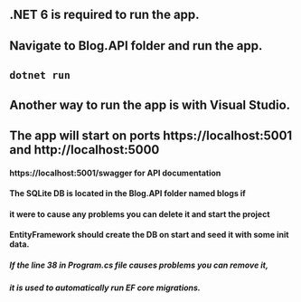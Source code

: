 ## .NET 6 is required to run the app.
## Navigate to Blog.API folder and run the app.
## `dotnet run`
## Another way to run the app is with Visual Studio.
## The app will start on ports https://localhost:5001 and http://localhost:5000
#### https://localhost:5001/swagger for API documentation
#### The SQLite DB is located in the Blog.API folder named blogs if 
#### it were to cause any problems you can delete it and start the project
#### EntityFramework should create the DB on start and seed it with some init data.
##### If the line 38 in Program.cs file causes problems you can remove it, 
##### it is used to automatically run EF core migrations.

